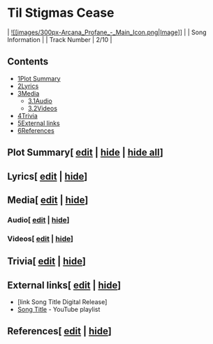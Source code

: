 # Til Stigmas Cease

| [![[images/300px-Arcana_Profane_-_Main_Icon.png|Image]]](/wiki/File:Arcana_Profane_-_Main_Icon.png) |
| Song Information |
| Track Number | 2/10 |

## Contents

- [1Plot Summary](#Plot_Summary)
- [2Lyrics](#Lyrics)
- [3Media](#Media)
  - [3.1Audio](#Audio)
  - [3.2Videos](#Videos)
- [4Trivia](#Trivia)
- [5External links](#External_links)
- [6References](#References)

## Plot Summary\[ [edit](/wiki/Til_Stigmas_Cease?action=edit&section=1 "Edit section: Plot Summary") \| [hide](/wiki/Til_Stigmas_Cease "Expand or collapse this section") \| [hide all](/wiki/Til_Stigmas_Cease "Expand or collapse all sections on this page")\]

## Lyrics\[ [edit](/wiki/Til_Stigmas_Cease?action=edit&section=2 "Edit section: Lyrics") \| [hide](/wiki/Til_Stigmas_Cease "Expand or collapse this section")\]

## Media\[ [edit](/wiki/Til_Stigmas_Cease?action=edit&section=3 "Edit section: Media") \| [hide](/wiki/Til_Stigmas_Cease "Expand or collapse this section")\]

### Audio\[ [edit](/wiki/Til_Stigmas_Cease?action=edit&section=4 "Edit section: Audio") \| [hide](/wiki/Til_Stigmas_Cease "Expand or collapse this section")\]

### Videos\[ [edit](/wiki/Til_Stigmas_Cease?action=edit&section=5 "Edit section: Videos") \| [hide](/wiki/Til_Stigmas_Cease "Expand or collapse this section")\]

## Trivia\[ [edit](/wiki/Til_Stigmas_Cease?action=edit&section=6 "Edit section: Trivia") \| [hide](/wiki/Til_Stigmas_Cease "Expand or collapse this section")\]

## External links\[ [edit](/wiki/Til_Stigmas_Cease?action=edit&section=7 "Edit section: External links") \| [hide](/wiki/Til_Stigmas_Cease "Expand or collapse this section")\]

- \[link Song Title Digital Release\]
- [Song Title](https://www.youtube.com/playlist?list=playlistId) \- YouTube playlist

## References\[ [edit](/wiki/Til_Stigmas_Cease?action=edit&section=8 "Edit section: References") \| [hide](/wiki/Til_Stigmas_Cease "Expand or collapse this section")\]